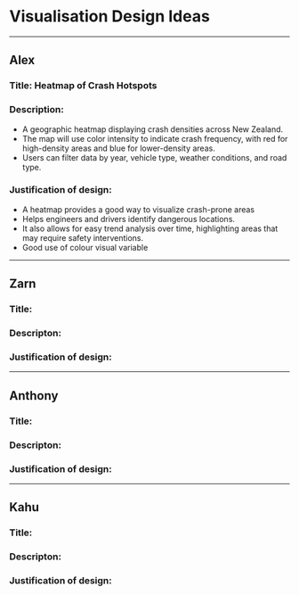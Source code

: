# Visualisation Design Ideas

----
## Alex
### Title: Heatmap of Crash Hotspots

### Description: 
- A geographic heatmap displaying crash densities across New Zealand. 
- The map will use color intensity to indicate crash frequency, with red for high-density areas and blue for lower-density areas. 
- Users can filter data by year, vehicle type, weather conditions, and road type.

### Justification of design:  
- A heatmap provides a good way to visualize crash-prone areas
- Helps engineers and drivers identify dangerous locations. 
- It also allows for easy trend analysis over time, highlighting areas that may require safety interventions.
- Good use of colour visual variable
---
## Zarn
### Title: 

### Descripton: 

### Justification of design: 
----
## Anthony 
### Title: 

### Descripton: 

### Justification of design: 
----
## Kahu
### Title: 

### Descripton: 

### Justification of design: 